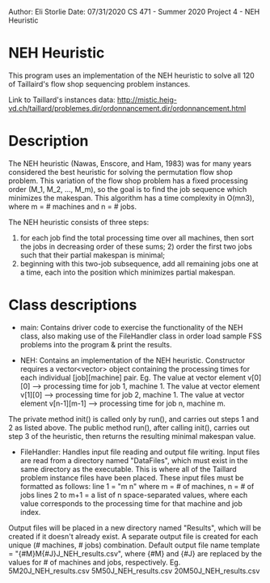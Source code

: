 Author: Eli Storlie
Date: 07/31/2020
CS 471 - Summer 2020
Project 4 - NEH Heuristic

# NEH Heuristic

This program uses an implementation of the NEH heuristic to solve all 120 of Taillaird's flow shop sequencing problem instances.

Link to Taillard's instances data:
http://mistic.heig-vd.ch/taillard/problemes.dir/ordonnancement.dir/ordonnancement.html

# Description
The NEH heuristic (Nawas, Enscore, and Ham, 1983) was for many years considered the best heuristic for solving the permutation flow shop problem. This variation of the flow shop problem has a fixed processing order (M_1, M_2, ..., M_m), so the goal is to find the job sequence which minimizes the makespan. This algorithm has a time complexity in O(mn3), where m = # machines and n = # jobs.

The NEH heuristic consists of three steps: 
1) for each job find the total processing time over all machines, then sort the jobs in decreasing order of these sums; 2) order the first two jobs such that their partial makespan is minimal; 
3) beginning with this two-job subsequence, add all remaining jobs one at a time, each into the position which minimizes partial makespan. 

# Class descriptions

- main: Contains driver code to exercise the functionality of the NEH class, also making use of the FileHandler class in order load sample FSS problems into the program & print the results.

- NEH: Contains an implementation of the NEH heuristic. Constructor requires a vector<vector<double>> object containing the processing times for each individual [job][machine] pair. 
Eg. 
The value at vector element v[0][0] --> processing time for job 1, machine 1.
The value at vector element v[1][0] --> processing time for job 2, machine 1.
The value at vector element v[n-1][m-1] --> processing time for job n, machine m.

The private method init() is called only by run(), and carries out steps 1 and 2 as listed above. The public method run(), after calling init(), carries out step 3 of the heuristic, then returns the resulting minimal makespan value.

- FileHandler: Handles input file reading and output file writing. 
Input files are read from a directory named "DataFiles", which must exist in the same directory as the executable. This is where all of the Taillard problem instance files have been placed.
These input files must be formatted as follows:
line 1 = "m n" where m = # of machines, n = # of jobs
lines 2 to m+1 = a list of n space-separated values, where each value corresponds to the processing time for that machine and job index.

Output files will be placed in a new directory named "Results", which will be created if it doesn't already exist. A separate output file is created for each unique (# machines, # jobs) combination. 
Default output file name template = "{#M}M{#J}J_NEH_results.csv", where {#M} and {#J} are replaced by the values for # of machines and jobs, respectively.
Eg.
5M20J_NEH_results.csv
5M50J_NEH_results.csv
20M50J_NEH_results.csv




